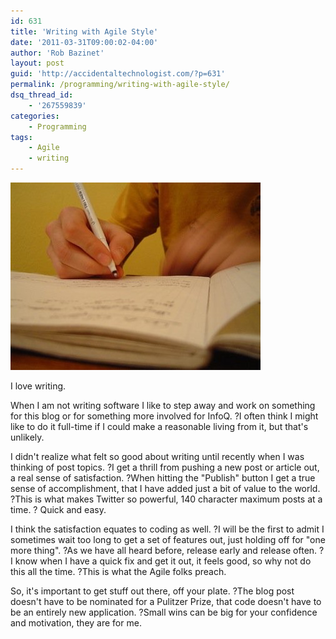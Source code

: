 ```yaml
---
id: 631
title: 'Writing with Agile Style'
date: '2011-03-31T09:00:02-04:00'
author: 'Rob Bazinet'
layout: post
guid: 'http://accidentaltechnologist.com/?p=631'
permalink: /programming/writing-with-agile-style/
dsq_thread_id:
    - '267559839'
categories:
    - Programming
tags:
    - Agile
    - writing
---
```


![143571757 ba4415ea00](/assets/img/2011/03/143571757_ba4415ea00.jpg "143571757_ba4415ea00.jpg")

I love writing.

When I am not writing software I like to step away and work on something for this blog or for something more involved for InfoQ. ?I often think I might like to do it full-time if I could make a reasonable living from it, but that's unlikely.

I didn't realize what felt so good about writing until recently when I was thinking of post topics. ?I get a thrill from pushing a new post or article out, a real sense of satisfaction. ?When hitting the "Publish" button I get a true sense of accomplishment, that I have added just a bit of value to the world. ?This is what makes Twitter so powerful, 140 character maximum posts at a time. ? Quick and easy.

I think the satisfaction equates to coding as well. ?I will be the first to admit I sometimes wait too long to get a set of features out, just holding off for "one more thing". ?As we have all heard before, release early and release often. ?I know when I have a quick fix and get it out, it feels good, so why not do this all the time. ?This is what the Agile folks preach.

So, it's important to get stuff out there, off your plate. ?The blog post doesn't have to be nominated for a Pulitzer Prize, that code doesn't have to be an entirely new application. ?Small wins can be big for your confidence and motivation, they are for me.